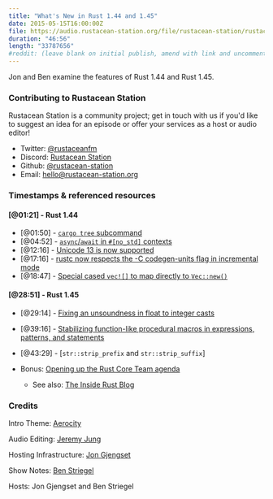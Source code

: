 ```yaml
---
title: "What's New in Rust 1.44 and 1.45"
date: 2015-05-15T16:00:00Z
file: https://audio.rustacean-station.org/file/rustacean-station/rustacean-station-e027-rust-1.44-1.45.mp3
duration: "46:56"
length: "33787656"
#reddit: (leave blank on initial publish, amend with link and uncomment this line after Reddit thread has been posted)
---
```


Jon and Ben examine the features of Rust 1.44 and Rust 1.45.


<!--
The episode introduction goes here.
The first paragraph should ideally be short, and is used in various
places as a "short description" for the episode. Any subsequent
paragraphs show up as "expanded description".
-->

### Contributing to Rustacean Station

<!-- You can probably leave this as-is -->

Rustacean Station is a community project; get in touch with us if you'd like to suggest an idea for an episode or offer your services as a host or audio editor!

 - Twitter: [@rustaceanfm](https://twitter.com/rustaceanfm)
 - Discord: [Rustacean Station](https://discord.gg/cHc3Gyc)
 - Github: [@rustacean-station](https://github.com/rustacean-station/)
 - Email: [hello@rustacean-station.org](mailto:hello@rustacean-station.org)

### Timestamps & referenced resources

#### [@01:21] - Rust 1.44

 - [@01:50] - [`cargo tree` subcommand](https://github.com/rust-lang/rust/blob/master/RELEASES.md#cargo-2)
 - [@04:52] - [`async`/`await` in `#[no_std]` contexts](https://github.com/rust-lang/rust/pull/69033/)
 - [@12:16] - [Unicode 13 is now supported](https://github.com/rust-lang/rust/pull/69929/)
 - [@17:16] - [rustc now respects the -C codegen-units flag in incremental mode](https://github.com/rust-lang/rust/pull/70156/)
 - [@18:47] - [Special cased `vec![]` to map directly to `Vec::new()`](https://github.com/rust-lang/rust/pull/70632/)

#### [@28:51] - Rust 1.45

 - [@29:14] - [Fixing an unsoundness in float to integer casts](https://blog.rust-lang.org/2020/07/16/Rust-1.45.0.html#fixing-unsoundness-in-casts)
 - [@39:16] - [Stabilizing function-like procedural macros in expressions, patterns, and statements](https://blog.rust-lang.org/2020/07/16/Rust-1.45.0.html#stabilizing-function-like-procedural-macros-in-expressions-patterns-and-statements)
 - [@43:29] - [`str::strip_prefix` and `str::strip_suffix`]

 - Bonus: [Opening up the Rust Core Team agenda](https://blog.rust-lang.org/inside-rust/2020/07/27/opening-up-the-core-team-agenda.html)
   - See also: [The Inside Rust Blog](https://blog.rust-lang.org/inside-rust/index.html)

<!--
In this section, leave timestamped notes of the form:

 - [@HH:MM:SS] - Topic at first timestamp
 - [@HH:MM:SS] - Topic at second timestamp
     - A link to additional material discussed during the preceding topic

-->

### Credits

Intro Theme: [Aerocity](https://twitter.com/AerocityMusic)

Audio Editing: [Jeremy Jung](https://www.softwaresessions.com/)

Hosting Infrastructure: [Jon Gjengset](https://twitter.com/jonhoo/)

Show Notes: [Ben Striegel](https://twitter.com/bstrie)

Hosts: Jon Gjengset and Ben Striegel

